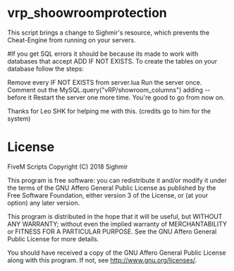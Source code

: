 # vrp_shoowroomprotection
 This script brings a change to Sighmir's resource, which prevents the Cheat-Engine from running on your servers.


#If you get SQL errors it should be because its made to work with databases that accept ADD IF NOT EXISTS.
To create the tables on your database follow the steps:

Remove every IF NOT EXISTS from server.lua
Run the server once.
Comment out the MySQL.query("vRP/showroom_columns") adding -- before it
Restart the server one more time.
You're good to go from now on.

Thanks for Leo SHK for helping me with this. (credits go to him for the system)

# License

FiveM Scripts
Copyright (C) 2018 Sighmir

This program is free software: you can redistribute it and/or modify
it under the terms of the GNU Affero General Public License as published
by the Free Software Foundation, either version 3 of the License, or
(at your option) any later version.

This program is distributed in the hope that it will be useful,
but WITHOUT ANY WARRANTY; without even the implied warranty of
MERCHANTABILITY or FITNESS FOR A PARTICULAR PURPOSE.  See the
GNU Affero General Public License for more details.

You should have received a copy of the GNU Affero General Public License
along with this program.  If not, see <http://www.gnu.org/licenses/>.
